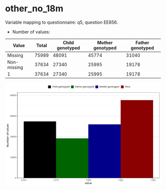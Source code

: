 # other_no_18m
Variable mapping to questionnaire: q5, question EE856.
- Number of values:

| Value | Total | Child genotyped | Mother genotyped | Father genotyped |
| ----- | ----- | --------------- | ---------------- | ---------------- |
| Missing | 75989 | 48091 | 45774 | 31040 |
| Non-missing | 37634 | 27340 | 25995 | 19178 |
| 1 | 37634 | 27340 | 25995 | 19178 |



![](other_no_18m_n.png)



